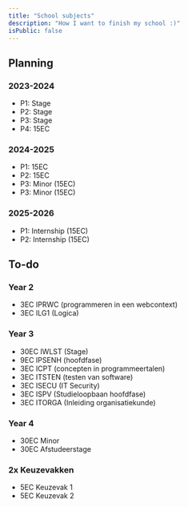 ```yaml
---
title: "School subjects"
description: "How I want to finish my school :)"
isPublic: false
---
```


## Planning
### 2023-2024
* P1: Stage
* P2: Stage
* P3: Stage
* P4: 15EC

### 2024-2025
* P1: 15EC
* P2: 15EC
* P3: Minor (15EC)
* P3: Minor (15EC)

### 2025-2026
* P1: Internship (15EC)
* P2: Internship (15EC)

## To-do
### Year 2
* 3EC IPRWC (programmeren in een webcontext)
* 3EC ILG1 (Logica)

### Year 3
* 30EC IWLST (Stage)
* 9EC IPSENH (hoofdfase)
* 3EC ICPT (concepten in programmeertalen)
* 3EC ITSTEN (testen van software)
* 3EC ISECU (IT Security)
* 3EC ISPV (Studieloopbaan hoofdfase)
* 3EC ITORGA (Inleiding organisatiekunde)

### Year 4
* 30EC Minor
* 30EC Afstudeerstage

### 2x Keuzevakken
* 5EC Keuzevak 1
* 5EC Keuzevak 2
